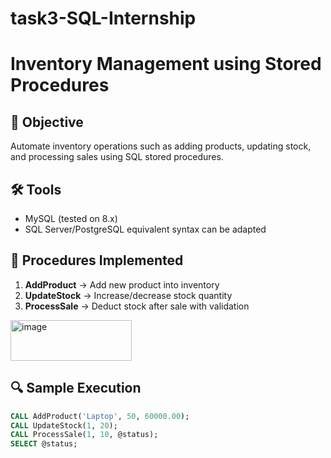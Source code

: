 # task3-SQL-Internship

# Inventory Management using Stored Procedures

## 📌 Objective
Automate inventory operations such as adding products, updating stock, and processing sales using SQL stored procedures.

## 🛠️ Tools
- MySQL (tested on 8.x)
- SQL Server/PostgreSQL equivalent syntax can be adapted

## 🚀 Procedures Implemented
1. **AddProduct** → Add new product into inventory  
2. **UpdateStock** → Increase/decrease stock quantity  
3. **ProcessSale** → Deduct stock after sale with validation  

<img width="194" height="65" alt="image" src="https://github.com/user-attachments/assets/b7aa63e0-abc4-4666-9a08-1c883c746e6f" />


## 🔍 Sample Execution
```sql
CALL AddProduct('Laptop', 50, 60000.00);
CALL UpdateStock(1, 20);
CALL ProcessSale(1, 10, @status);
SELECT @status;

